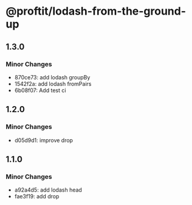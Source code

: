 # @proftit/lodash-from-the-ground-up

## 1.3.0

### Minor Changes

- 870ce73: add lodash groupBy
- 1542f2a: add lodash fromPairs
- 6b08f07: Add test ci

## 1.2.0

### Minor Changes

- d05d9d1: improve drop

## 1.1.0

### Minor Changes

- a92a4d5: add lodash head
- fae3f19: add drop
